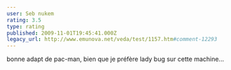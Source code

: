 ```yaml
---
user: Seb nukem
rating: 3.5
type: rating
published: 2009-11-01T19:45:41.000Z
legacy_url: http://www.emunova.net/veda/test/1157.htm#comment-12293
---
```

bonne adapt de pac-man, bien que je préfère lady bug sur cette machine...